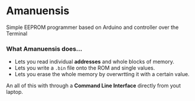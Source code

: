 # Amanuensis
Simple EEPROM programmer based on Arduino and controller over the Terminal

### What Amanuensis does...
- Lets you read individual **addresses** and whole blocks of memory.
- Lets you write a `.bin` file onto the ROM and single values.
- Lets you erase the whole memory by overwrtting it with a certain value.

An all of this with through a **Command Line Interface** directly from yout laptop.
